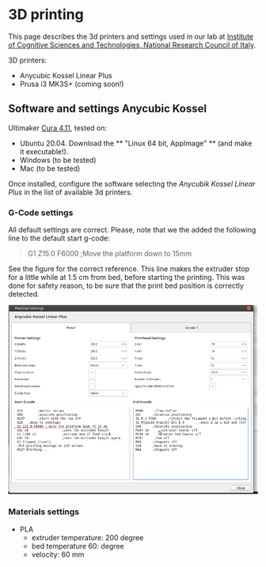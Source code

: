 


# 3D printing

This page describes the 3d printers and settings used in our lab at [Institute of Cognitive Sciences and Technologies, National Research Council of Italy](www.istc.cnr.it).
 
3D printers:

* Anycubic Kossel Linear Plus
* Prusa i3 MK3S+ (coming soon!)

## Software and settings Anycubic Kossel 



Ultimaker [Cura 4.11](https://ultimaker.com/software/ultimaker-cura), tested on:

* Ubuntu 20.04. Download the ** "Linux 64 bit, AppImage" ** (and make it executable!).
* Windows (to be tested)
* Mac (to be tested)

Once installed, configure the software selecting the <em>Anycubik Kossel Linear Plus</em>  in the list of available 3d printers. 

### G-Code settings


All default settings are correct.
Please, note that we the added the following line to the default start g-code:
> G1 Z15.0 F6000 ;Move the platform down to 15mm

See the figure for the correct reference. This line makes the extruder stop for a little while at 1.5 cm from bed, before starting the printing. This was done for safety reason, to be sure that the print bed position is correctly detected. 

<img src="images/Kossel2.png" alt="drawing" width="1000"/>

### Materials settings

* PLA
    * extruder temperature: 200 degree
    * bed temperature 60: degree
    * velocity: 60 mm
